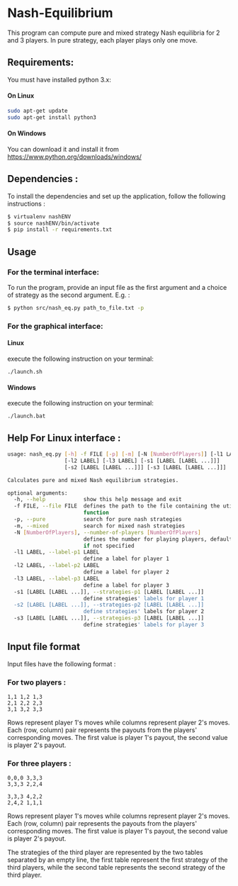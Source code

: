 # Nash-Equilibrium

This program can compute pure and mixed strategy Nash equilibria for 2 and 3 players. In pure strategy, each player plays only one move.

## Requirements:
You must have installed python 3.x:

#### On Linux
```bash
sudo apt-get update
sudo apt-get install python3
```

#### On Windows 
You can download it and install it from https://www.python.org/downloads/windows/

## Dependencies : 
To install the dependencies and set up the application, follow the following instructions :

```bash
$ virtualenv nashENV
$ source nashENV/bin/activate
$ pip install -r requirements.txt
```

## Usage
### For the terminal interface:
To run the program, provide an input file as the first argument and a choice of strategy as the second argument. E.g. :
```bash
$ python src/nash_eq.py path_to_file.txt -p
```

### For the graphical interface:
#### Linux
execute the following instruction on your terminal:
```
./launch.sh
```

#### Windows
execute the following instruction on your terminal:
```
./launch.bat
```

## Help For Linux interface :
```bash
usage: nash_eq.py [-h] -f FILE [-p] [-m] [-N [NumberOfPlayers]] [-l1 LABEL]
                  [-l2 LABEL] [-l3 LABEL] [-s1 [LABEL [LABEL ...]]]
                  [-s2 [LABEL [LABEL ...]]] [-s3 [LABEL [LABEL ...]]]

Calculates pure and mixed Nash equilibrium strategies.

optional arguments:
  -h, --help            show this help message and exit
  -f FILE, --file FILE  defines the path to the file containing the utility
                        function
  -p, --pure            search for pure nash strategies
  -m, --mixed           search for mixed nash strategies
  -N [NumberOfPlayers], --number-of-players [NumberOfPlayers]
                        defines the number for playing players, default to 2
                        if not specified
  -l1 LABEL, --label-p1 LABEL
                        define a label for player 1
  -l2 LABEL, --label-p2 LABEL
                        define a label for player 2
  -l3 LABEL, --label-p3 LABEL
                        define a label for player 3
  -s1 [LABEL [LABEL ...]], --strategies-p1 [LABEL [LABEL ...]]
                        define strategies' labels for player 1
  -s2 [LABEL [LABEL ...]], --strategies-p2 [LABEL [LABEL ...]]
                        define strategies' labels for player 2
  -s3 [LABEL [LABEL ...]], --strategies-p3 [LABEL [LABEL ...]]
                        define strategies' labels for player 3
```

## Input file format
Input files have the following format :

### For two players :

    1,1 1,2 1,3
    2,1 2,2 2,3
    3,1 3,2 3,3

Rows represent player 1's moves while columns represent player 2's moves. Each (row, column) pair represents the payouts from the players' corresponding moves. The first value is player 1's payout, the second value is player 2's payout.

### For three players :

    0,0,0 3,3,3
    3,3,3 2,2,4
    
    3,3,3 4,2,2
    2,4,2 1,1,1

Rows represent player 1's moves while columns represent player 2's moves. Each (row, column) pair represents the payouts from the players' corresponding moves. The first value is player 1's payout, the second value is player 2's payout.

The strategies of the third player are represented by the two tables separated by an empty line, the first table represent the first strategy of the third players, while the second table represents the second strategy of the third player.